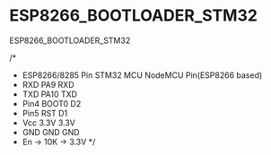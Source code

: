 # ESP8266_BOOTLOADER_STM32
ESP8266_BOOTLOADER_STM32


/*
*   ESP8266/8285 Pin      STM32 MCU      NodeMCU Pin(ESP8266 based)
*   RXD                  	PA9             RXD
*   TXD                  	PA10            TXD
*   Pin4                 	BOOT0           D2
*   Pin5                 	RST             D1
*   Vcc                  	3.3V            3.3V
*   GND                  	GND             GND
*   En -> 10K -> 3.3V
*/
